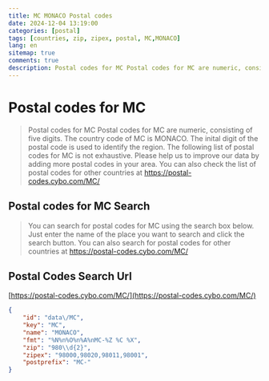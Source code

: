 ```yaml
---
title: MC MONACO Postal codes 
date: 2024-12-04 13:19:00
categories: [postal]
tags: [countries, zip, zipex, postal, MC,MONACO]
lang: en
sitemap: true
comments: true
description: Postal codes for MC Postal codes for MC are numeric, consisting of five digits. The country code of MC is MONACO. The inital digit of the postal code is used to identify the region. The following list of postal codes for MC is not exhaustive. Please help us to improve our data by adding more postal codes in your area. You can also check the list of postal codes for other countries at https://postal-codes.cybo.com/MC/
---
```


# Postal codes for MC
> Postal codes for MC Postal codes for MC are numeric, consisting of five digits. The country code of MC is MONACO. The inital digit of the postal code is used to identify the region. The following list of postal codes for MC is not exhaustive. Please help us to improve our data by adding more postal codes in your area. You can also check the list of postal codes for other countries at https://postal-codes.cybo.com/MC/

## Postal codes for MC Search 
> You can search for postal codes for MC using the search box below. Just enter the name of the place you want to search and click the search button. You can also search for postal codes for other countries at https://postal-codes.cybo.com/MC/

## Postal Codes Search Url

[https://postal-codes.cybo.com/MC/](https://postal-codes.cybo.com/MC/)
```json
{
    "id": "data\/MC",
    "key": "MC",
    "name": "MONACO",
    "fmt": "%N%n%O%n%A%nMC-%Z %C %X",
    "zip": "980\\d{2}",
    "zipex": "98000,98020,98011,98001",
    "postprefix": "MC-"
}
```
